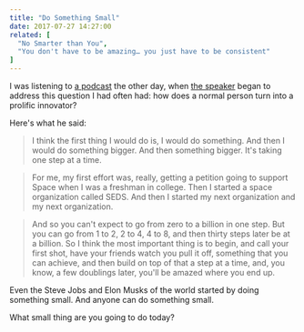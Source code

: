 ```yaml
---
title: "Do Something Small"
date: 2017-07-27 14:27:00
related: [
  "No Smarter than You",
  "You don't have to be amazing… you just have to be consistent"
]
---
```


I was listening to [a podcast](https://tim.blog/2015/07/17/peter-diamandis-on-the-education-system/) the other day, when [the speaker](https://en.wikipedia.org/wiki/Peter_Diamandis) began to address this question I had often had: how does a normal person turn into a prolific innovator?

Here's what he said:

> I think the first thing I would do is, I would do something. And then I would do something bigger. And then something bigger. It's taking one step at a time.

> For me, my first effort was, really, getting a petition going to support Space when I was a freshman in college. Then I started a space organization called SEDS. And then I started my next organization and my next organization.

> And so you can't expect to go from zero to a billion in one step. But you can go from 1 to 2, 2 to 4, 4 to 8, and then thirty steps later be at a billion. So I think the most important thing is to begin, and call your first shot, have your friends watch you pull it off, something that you can achieve, and then build on top of that a step at a time, and, you know, a few doublings later, you'll be amazed where you end up.

Even the Steve Jobs and Elon Musks of the world started by doing something small. And anyone can do something small.

What small thing are you going to do today?
